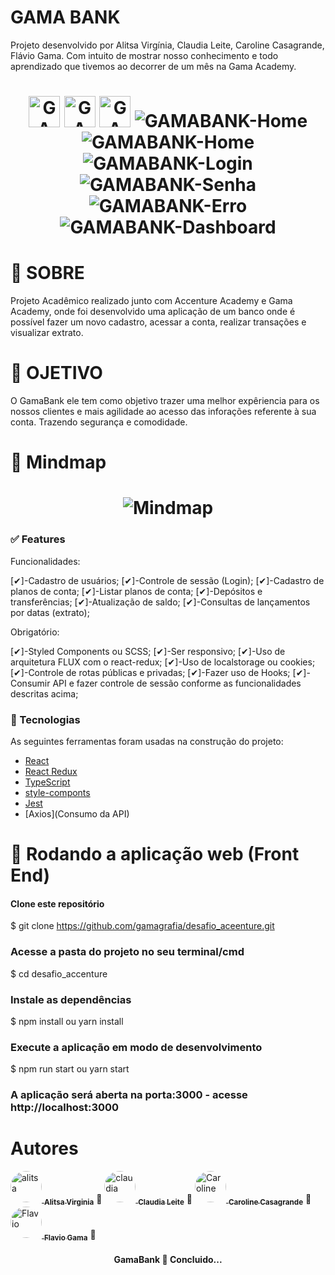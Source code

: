 #  GAMA BANK 
<p>Projeto desenvolvido por Alitsa Virgínia, Claudia Leite, Caroline Casagrande, Flávio Gama. Com intuito de mostrar nosso conhecimento e todo aprendizado que tivemos ao decorrer de um mês na Gama Academy. </p> 

<h1 align="center">
    <img alt="GAMABANK-Home" title="#Home" src="./img/Home1.jpg" width="50"/>
    <img alt="GAMABANK-Home" title="#Home" src="./img/Home2.jpg" width="50"/>
    <img alt="GAMABANK-Home" title="#Home" src="./img/Home3.jpg" width=50 />
    <img alt="GAMABANK-Home" title="#Home" src="./img/Home4.jpg" widht=50/>
    <img alt="GAMABANK-Home" title="#Home" src="./img/Home5.jpg" widht=50/>
    <img alt="GAMABANK-Login" title="#Login" src="./img/loginR.jpg" widht=50 />
    <img alt="GAMABANK-Senha" title="#Senha" src="./img/senhaR.jpg" widht=50 />
    <img alt="GAMABANK-Erro" title="#Erro" src="./img/ErroR.jpg"  widht=50/>
    <img alt="GAMABANK-Dashboard" title="#Dashboard" src="./img/DasR.jpg" widht=50 />
</h1>

# 📑 SOBRE
<p>Projeto Acadêmico realizado junto com Accenture Academy e Gama Academy, onde foi desenvolvido uma aplicação de um banco onde é possível fazer um novo cadastro, acessar a conta, realizar transações e visualizar extrato. </p>

# 🚀 OJETIVO 
 <p>O GamaBank ele tem como objetivo trazer uma melhor expêriencia para os nossos clientes e mais agilidade ao acesso das inforações referente à sua conta. Trazendo segurança e comodidade. </p>

# 📌 Mindmap
<h1 align="center">
    <img alt="Mindmap" title="#Mindmap" src="./img/Mindmap.jpg" />
</h1>

### ✅ Features

Funcionalidades:

[✔]-Cadastro de usuários;
[✔]-Controle de sessão (Login);
[✔]-Cadastro de planos de conta;
[✔]-Listar planos de conta;
[✔]-Depósitos e transferências;
[✔]-Atualização de saldo;
[✔]-Consultas de lançamentos por datas (extrato);

Obrigatório:

[✔]-Styled Components ou SCSS;
[✔]-Ser responsivo;
[✔]-Uso de arquitetura FLUX com o react-redux;
[✔]-Uso de localstorage ou cookies;
[✔]-Controle de rotas públicas e privadas;
[✔]-Fazer uso de Hooks;
[✔]-Consumir API e fazer controle de sessão conforme as funcionalidades descritas acima;

### 🔨 Tecnologias

As seguintes ferramentas foram usadas na construção do projeto:

- [React](https://pt-br.reactjs.org/)
- [React Redux](https://react-redux.js.org/)
- [TypeScript](https://www.typescriptlang.org/)
- [style-componts](https://styled-components.com/)
- [Jest](https://jestjs.io/)
- [Axios](Consumo da API)


# 🔄 Rodando a aplicação web (Front End)
#### Clone este repositório
$ git clone https://github.com/gamagrafia/desafio_aceenture.git

### Acesse a pasta do projeto no seu terminal/cmd
$ cd desafio_accenture

### Instale as dependências
$ npm install ou yarn install

### Execute a aplicação em modo de desenvolvimento
$ npm run start ou yarn start 

### A aplicação será aberta na porta:3000 - acesse http://localhost:3000

# Autores

 <a href="https://www.linkedin.com/in/alitsavirginia/">
 <img style="border-radius: 50%;" src="./img/alitsa.jpg" width="50" alt="alitsa"/>
 <sub><b>Alitsa Virginia</b></sub></a> <a title="GAMA ACADEMY"> 🚀</a>
 
 <a href="https://www.linkedin.com/in/claudialeite-dev/">
 <img style="border-radius: 50%;" src="./img/claudia.jpg" width="50" alt="claudia"/>
 <sub><b>Claudia Leite</b></sub></a> <a title="GAMA ACADEMY">🚀</a>

 <a href="https://www.linkedin.com/in/carolinecasagrande/">
 <img style="border-radius: 50%;" src="./img/carol.jpg" width="50" alt="Caroline"/>
 <sub><b>Caroline Casagrande</b></sub></a> <a title="GAMA ACADEMY">🚀</a>

 <a href="https://www.linkedin.com/in/flavio-gama-b206243a/">
 <img style="border-radius: 50%;" src="./img/flavio.jpg" width="50" alt="Flavio"/>
 <sub><b>Flavio Gama</b></sub></a> <a title="GAMA ACADEMY">🚀</a>


<h4 align="center"> 
	 GamaBank 🚀 Concluido... 
</h4>

